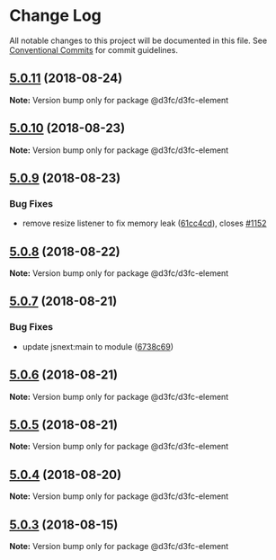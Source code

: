 # Change Log

All notable changes to this project will be documented in this file.
See [Conventional Commits](https://conventionalcommits.org) for commit guidelines.

<a name="5.0.11"></a>
## [5.0.11](https://github.com/d3fc/d3fc/compare/@d3fc/d3fc-element@5.0.10...@d3fc/d3fc-element@5.0.11) (2018-08-24)




**Note:** Version bump only for package @d3fc/d3fc-element

<a name="5.0.10"></a>
## [5.0.10](https://github.com/d3fc/d3fc/compare/@d3fc/d3fc-element@5.0.9...@d3fc/d3fc-element@5.0.10) (2018-08-23)




**Note:** Version bump only for package @d3fc/d3fc-element

<a name="5.0.9"></a>
## [5.0.9](https://github.com/d3fc/d3fc/compare/@d3fc/d3fc-element@5.0.8...@d3fc/d3fc-element@5.0.9) (2018-08-23)


### Bug Fixes

* remove resize listener to fix memory leak ([61cc4cd](https://github.com/d3fc/d3fc/commit/61cc4cd)), closes [#1152](https://github.com/d3fc/d3fc/issues/1152)




<a name="5.0.8"></a>
## [5.0.8](https://github.com/d3fc/d3fc/compare/@d3fc/d3fc-element@5.0.7...@d3fc/d3fc-element@5.0.8) (2018-08-22)




**Note:** Version bump only for package @d3fc/d3fc-element

<a name="5.0.7"></a>
## [5.0.7](https://github.com/d3fc/d3fc/compare/@d3fc/d3fc-element@5.0.6...@d3fc/d3fc-element@5.0.7) (2018-08-21)


### Bug Fixes

* update jsnext:main to module ([6738c69](https://github.com/d3fc/d3fc/commit/6738c69))




<a name="5.0.6"></a>
## [5.0.6](https://github.com/d3fc/d3fc/compare/@d3fc/d3fc-element@5.0.5...@d3fc/d3fc-element@5.0.6) (2018-08-21)




**Note:** Version bump only for package @d3fc/d3fc-element

<a name="5.0.5"></a>
## [5.0.5](https://github.com/d3fc/d3fc-element/compare/@d3fc/d3fc-element@5.0.4...@d3fc/d3fc-element@5.0.5) (2018-08-21)




**Note:** Version bump only for package @d3fc/d3fc-element

<a name="5.0.4"></a>
## [5.0.4](https://github.com/d3fc/d3fc/compare/@d3fc/d3fc-element@5.0.3...@d3fc/d3fc-element@5.0.4) (2018-08-20)




**Note:** Version bump only for package @d3fc/d3fc-element

<a name="5.0.3"></a>
## [5.0.3](https://github.com/d3fc/d3fc/compare/@d3fc/d3fc-element@5.0.2...@d3fc/d3fc-element@5.0.3) (2018-08-15)




**Note:** Version bump only for package @d3fc/d3fc-element
